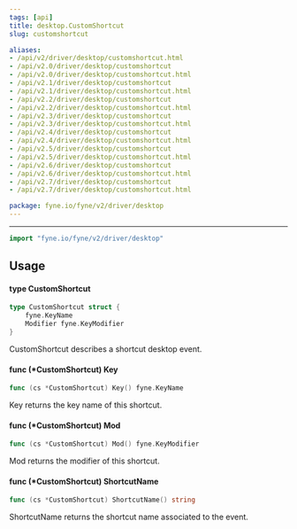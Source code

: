 ```yaml
---
tags: [api]
title: desktop.CustomShortcut
slug: customshortcut

aliases:
- /api/v2/driver/desktop/customshortcut.html
- /api/v2.0/driver/desktop/customshortcut
- /api/v2.0/driver/desktop/customshortcut.html
- /api/v2.1/driver/desktop/customshortcut
- /api/v2.1/driver/desktop/customshortcut.html
- /api/v2.2/driver/desktop/customshortcut
- /api/v2.2/driver/desktop/customshortcut.html
- /api/v2.3/driver/desktop/customshortcut
- /api/v2.3/driver/desktop/customshortcut.html
- /api/v2.4/driver/desktop/customshortcut
- /api/v2.4/driver/desktop/customshortcut.html
- /api/v2.5/driver/desktop/customshortcut
- /api/v2.5/driver/desktop/customshortcut.html
- /api/v2.6/driver/desktop/customshortcut
- /api/v2.6/driver/desktop/customshortcut.html
- /api/v2.7/driver/desktop/customshortcut
- /api/v2.7/driver/desktop/customshortcut.html

package: fyne.io/fyne/v2/driver/desktop
---
```



---
```go
import "fyne.io/fyne/v2/driver/desktop"
```

## Usage

#### type CustomShortcut

```go
type CustomShortcut struct {
	fyne.KeyName
	Modifier fyne.KeyModifier
}
```

CustomShortcut describes a shortcut desktop event.

#### func (*CustomShortcut) Key

```go
func (cs *CustomShortcut) Key() fyne.KeyName
```
Key returns the key name of this shortcut.

#### func (*CustomShortcut) Mod

```go
func (cs *CustomShortcut) Mod() fyne.KeyModifier
```
Mod returns the modifier of this shortcut.

#### func (*CustomShortcut) ShortcutName

```go
func (cs *CustomShortcut) ShortcutName() string
```
ShortcutName returns the shortcut name associated to the event.
